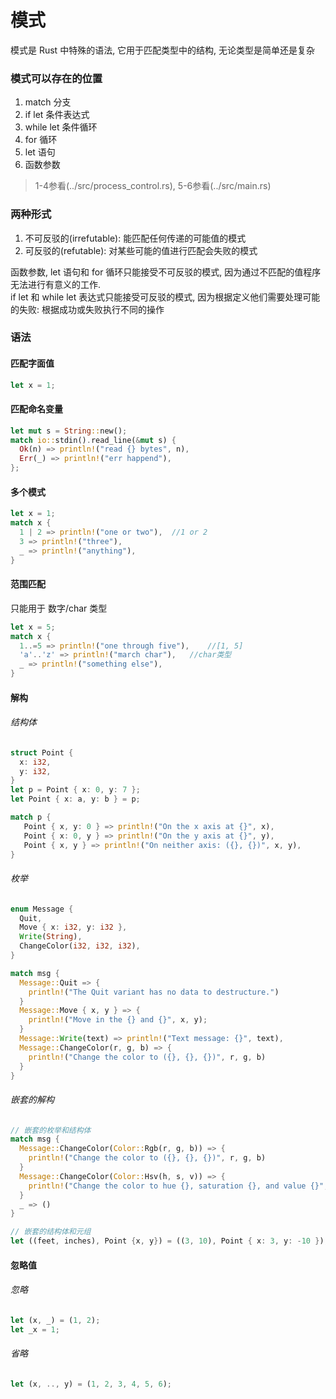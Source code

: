 # 模式
模式是 Rust 中特殊的语法, 它用于匹配类型中的结构, 无论类型是简单还是复杂

### 模式可以存在的位置
1. match 分支
2. if let 条件表达式
3. while let 条件循环
4. for 循环
5. let 语句
6. 函数参数

> 1-4参看(../src/process_control.rs), 5-6参看(../src/main.rs)

### 两种形式
1. 不可反驳的(irrefutable): 能匹配任何传递的可能值的模式
2. 可反驳的(refutable): 对某些可能的值进行匹配会失败的模式

函数参数, let 语句和 for 循环只能接受不可反驳的模式, 因为通过不匹配的值程序无法进行有意义的工作. <br>
if let 和 while let 表达式只能接受可反驳的模式, 因为根据定义他们需要处理可能的失败: 根据成功或失败执行不同的操作

### 语法
#### 匹配字面值
```rs
let x = 1;
```

#### 匹配命名变量
```rs
let mut s = String::new();
match io::stdin().read_line(&mut s) {
  Ok(n) => println!("read {} bytes", n),
  Err(_) => println!("err happend"),
};
```

#### 多个模式
```rs
let x = 1;
match x {
  1 | 2 => println!("one or two"),  //1 or 2
  3 => println!("three"),
  _ => println!("anything"),
}
```

#### 范围匹配
只能用于 数字/char 类型
```rs
let x = 5;
match x {
  1..=5 => println!("one through five"),    //[1, 5]
  'a'..'z' => println!("march char"),   //char类型
  _ => println!("something else"),
}
```

#### 解构
###### 结构体
```rs
struct Point {
  x: i32,
  y: i32,
}
let p = Point { x: 0, y: 7 };
let Point { x: a, y: b } = p;

match p {
   Point { x, y: 0 } => println!("On the x axis at {}", x),
   Point { x: 0, y } => println!("On the y axis at {}", y),
   Point { x, y } => println!("On neither axis: ({}, {})", x, y),
}
```

###### 枚举
```rs
enum Message {
  Quit,
  Move { x: i32, y: i32 },
  Write(String),
  ChangeColor(i32, i32, i32),
}

match msg {
  Message::Quit => {
    println!("The Quit variant has no data to destructure.")
  }
  Message::Move { x, y } => {
    println!("Move in the {} and {}", x, y);
  }
  Message::Write(text) => println!("Text message: {}", text),
  Message::ChangeColor(r, g, b) => {
    println!("Change the color to ({}, {}, {})", r, g, b)
  }
}
```

###### 嵌套的解构
```rs
// 嵌套的枚举和结构体
match msg {
  Message::ChangeColor(Color::Rgb(r, g, b)) => {
    println!("Change the color to ({}, {}, {})", r, g, b)
  }
  Message::ChangeColor(Color::Hsv(h, s, v)) => {
    println!("Change the color to hue {}, saturation {}, and value {}", h, s, v)
  }
  _ => ()
}

// 嵌套的结构体和元组
let ((feet, inches), Point {x, y}) = ((3, 10), Point { x: 3, y: -10 });
```

#### 忽略值
###### 忽略
```rs
let (x, _) = (1, 2);
let _x = 1;
```

###### 省略
```rs
let (x, .., y) = (1, 2, 3, 4, 5, 6);
```
